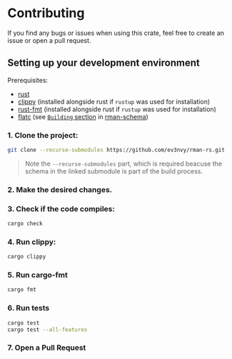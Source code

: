 # Contributing

If you find any bugs or issues when using this crate, feel free to create an issue or open a
pull request.

## Setting up your development environment

Prerequisites:
  - [rust](https://www.rust-lang.org)
  - [clippy](https://github.com/rust-lang/rust-clippy) (installed alongside rust if `rustup` was
  used for installation)
  - [rust-fmt](https://github.com/rust-lang/rustfmt) (installed alongside rust if `rustup` was
  used for installation)
  - [flatc](https://github.com/google/flatbuffers) (see
  [`Building` section](https://github.com/ev3nvy/rman-schema#building) in
  [rman-schema](https://github.com/ev3nvy/rman-schema))

### 1. Clone the project:

```bash
git clone --recurse-submodules https://github.com/ev3nvy/rman-rs.git
```

> Note the `--recurse-submodules` part, which is required beacuse the schema in the linked submodule
is part of the build process.

### 2. Make the desired changes.

### 3. Check if the code compiles:

```bash
cargo check
```

### 4. Run clippy:

```bash
cargo clippy
```

### 5. Run cargo-fmt

```bash
cargo fmt
```

### 6. Run tests

```bash
cargo test
cargo test --all-features
```

### 7. Open a Pull Request
